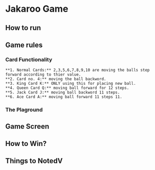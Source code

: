 # Jakaroo Game

## How to run


## Game rules

### Card Functionality
    **1. Normal Cards:** 2,3,5,6,7,8,9,10 are moving the balls step forward according to thier value.
    **2. Card no. 4:** moving the ball backword.
    **3. King Card K:** ONLY using this for placing new ball.
    **4. Queen Card Q:** moving ball forward for 12 steps.
    **5. Jack Card J:** moving ball backword 11 steps.
    **6. Ace Card A:** moving ball forward 11 steps 11.

### The Plaground

## Game Screen


## How to Win?


## Things to NotedV
